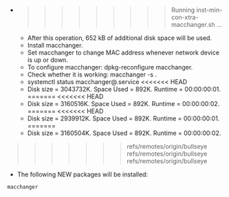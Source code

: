 * >>>>>>>>> Running inst-min-con-xtra-macchanger.sh ...
  * After this operation, 652 kB of additional disk space will be used.
  * Install macchanger.
  * Set macchanger to change MAC address whenever network device is up or down.
  * To configure macchanger: dpkg-reconfigure macchanger.
  * Check whether it is working: macchanger -s .
  * systemctl status macchanger@.service
<<<<<<< HEAD
  * Disk size = 3043732K. Space Used = 892K. Runtime = 00:00:00:01.
=======
<<<<<<< HEAD
  * Disk size = 3160516K. Space Used = 892K. Runtime = 00:00:00:02.
=======
<<<<<<< HEAD
  * Disk size = 2939912K. Space Used = 892K. Runtime = 00:00:00:01.
=======
  * Disk size = 3160504K. Space Used = 892K. Runtime = 00:00:00:02.
>>>>>>> refs/remotes/origin/bullseye
>>>>>>> refs/remotes/origin/bullseye
>>>>>>> refs/remotes/origin/bullseye
  * The following NEW packages will be installed:
  ```bash
macchanger
  ```
